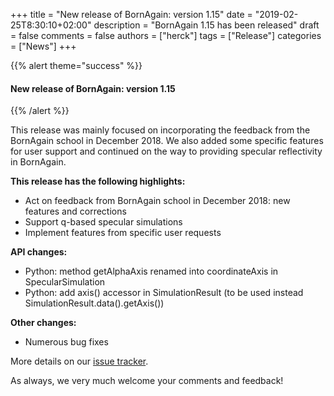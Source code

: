 +++
title = "New release of BornAgain: version 1.15"
date = "2019-02-25T8:30:10+02:00"
description = "BornAgain 1.15 has been released"
draft = false
comments = false
authors = ["herck"]
tags = ["Release"]
categories = ["News"]
+++

{{% alert theme="success" %}}
#### New release of BornAgain: version 1.15
{{% /alert %}}

This release was mainly focused on incorporating the feedback from the BornAgain
school in December 2018. We also added some specific features for user support and
continued on the way to providing specular reflectivity in BornAgain.

**This release has the following highlights:**

* Act on feedback from BornAgain school in December 2018: new features and corrections
* Support q-based specular simulations
* Implement features from specific user requests

**API changes:**

* Python: method getAlphaAxis renamed into coordinateAxis in SpecularSimulation
* Python: add axis() accessor in SimulationResult (to be used instead SimulationResult.data().getAxis())

**Other changes:**

* Numerous bug fixes

More details on our [issue tracker](http://apps.jcns.fz-juelich.de/redmine/versions/47).

As always, we very much welcome your comments and feedback!
